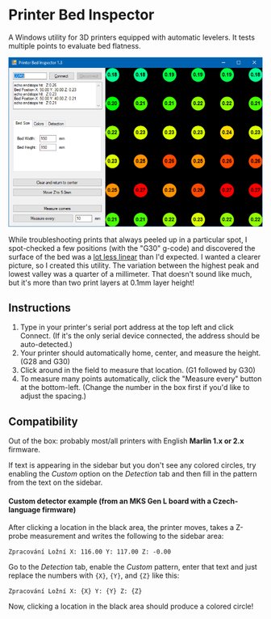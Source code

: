 # Printer Bed Inspector

A Windows utility for 3D printers equipped with automatic levelers.  It tests multiple points to evaluate bed flatness.

![](screenshot.png)

While troubleshooting prints that always peeled up in a particular spot, I spot-checked a few positions (with the "G30" g-code) and discovered the surface of the bed was a [lot less linear](https://www.youtube.com/watch?v=IJRdOCfPtm8) than I'd expected.  I wanted a clearer picture, so I created this utility.  The variation between the highest peak and lowest valley was a quarter of a millimeter.  That doesn't sound like much, but it's more than two print layers at 0.1mm layer height!

## Instructions

1. Type in your printer's serial port address at the top left and click Connect. (If it's the only serial device connected, the address should be auto-detected.)
2. Your printer should automatically home, center, and measure the height. (G28 and G30)
3. Click around in the field to measure that location. (G1 followed by G30)
4. To measure many points automatically, click the "Measure every" button at the bottom-left.  (Change the number in the box first if you'd like to adjust the spacing.)

## Compatibility

Out of the box: probably most/all printers with English **Marlin 1.x or 2.x** firmware.

If text is appearing in the sidebar but you don't see any colored circles, try enabling the *Custom* option on the *Detection* tab and then fill in the pattern from the text on the sidebar.

#### Custom detector example (from an MKS Gen L board with a Czech-language firmware)

After clicking a location in the black area, the printer moves, takes a Z-probe measurement and writes the following to the sidebar area:

	Zpracování Ložní X: 116.00 Y: 117.00 Z: -0.00

Go to the *Detection* tab, enable the *Custom* pattern, enter that text and just replace the numbers with `{X}`, `{Y}`, and `{Z}` like this:

	Zpracování Ložní X: {X} Y: {Y} Z: {Z}

Now, clicking a location in the black area should produce a colored circle!  